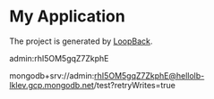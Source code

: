 # My Application

The project is generated by [LoopBack](http://loopback.io).

admin:rhI5OM5gqZ7ZkphE

mongodb+srv://admin:rhI5OM5gqZ7ZkphE@hellolb-lklev.gcp.mongodb.net/test?retryWrites=true
